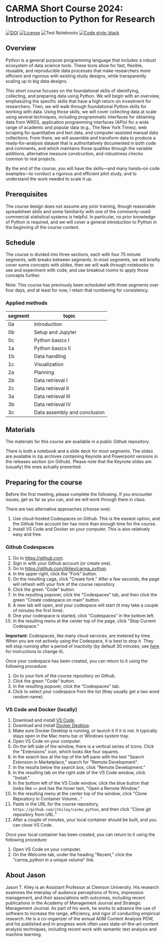 # CARMA Short Course 2024: Introduction to Python for Research

[![DOI](https://zenodo.org/badge/DOI/10.5281/zenodo.8003201.svg)](https://doi.org/10.5281/zenodo.8003201)
[![License](https://img.shields.io/badge/License-BSD_3--Clause-blue.svg)](https://opensource.org/licenses/BSD-3-Clause)
![Test Notebooks](https://github.com/jtkiley/carma_python/actions/workflows/test_notebooks.yml/badge.svg
)
[![Code style: black](https://img.shields.io/badge/code%20style-black-000000.svg)](https://github.com/psf/black)


## Overview

Python is a general purpose programming language that includes a robust ecosystem of data science tools.
These tools allow for fast, flexible, reusable, and reproducible data processes that make researchers more efficient and rigorous with existing study designs, while transparently scaling up to big data designs.

This short course focuses on the foundational skills of identifying, collecting, and preparing data using Python.
We will begin with an overview, emphasizing the specific skills that have a high return on investment for researchers.
Then, we will walk through foundational Python skills for working with data.
Using those skills, we will cover collecting data at scale using several techniques, including programmatic interfaces for obtaining data from WRDS, application programming interfaces (APIs) for a wide range of academic and popular data (e.g., The New York Times), web scraping for quantitative and text data, and computer-assisted manual data collections.
From there, we will assemble and transform data to produce a ready-for-analysis dataset that is authoritatively documented in both code and comments, and which maintains those qualities through the variable additions, alternative measure construction, and robustness checks common to real projects.

By the end of the course, you will have the skills—and many hands–on code examples—to conduct a rigorous and efficient pilot study, and to understand the work needed to scale it up.


## Prerequisites

The course design does not assume any prior training, though reasonable spreadsheet skills and some familiarity with one of the commonly–used commercial statistical systems is helpful.
In particular, no prior knowledge of Python is required, and we will cover a general introduction to Python in the beginning of the course content.


## Schedule

The course is divided into three sections, each with four 75 minute segments, with breaks between segments.
In most segments, we will briefly cover some concepts with slides, then we will walk through notebooks to see and experiment with code, and use breakout rooms to apply those concepts further.

Note: This course has previously been scheduled with three segments over four days, and at least for now, I retain that numbering for consistency.


### Applied methods

segment | topic
---|--------
0a | Introduction
0b | Setup and Jupyter
0c | Python basics I
1a | Python basics II
1b | Data handling
1c | Visualization
2a | Planning
2b | Data retrieval I
2c | Data retrieval II
3a | Data retrieval III
3b | Data retrieval IV
3c | Data assembly and conclusion


## Materials

The materials for this course are available in a public Github repository.

There is both a notebook and a slide deck for most segments.
The slides are available in zip archives containing Keynote and Powerpoint versions in the releases section (on Github).
Please note that the Keynote slides are (usually) the ones actually presented.


## Preparing for the course

Before the first meeting, please complete the following.
If you encounter issues, get as far as you can, and we will work through them in class.

There are two alternative approaches (choose one):

1. Use cloud-hosted Codespaces on Github. This is the easiest option, and the Github free account tier has more than enough time for the course.
1. Install VS Code and Docker on your computer. This is also relatively easy and free.


### Github Codespaces

1. Go to <https://github.com>.
1. Sign in with your Github account (or create one).
1. Go to <https://github.com/jtkiley/carma_python>.
1. In the upper right, click the "Fork" button.
1. On the resulting cage, click "Create fork." After a few seconds, the page will refresh with your fork of the course repository.
1. Click the green "Code" button.
1. In the resulting popover, click the "Codespaces" tab, and then click the green "Create codespace on main" button.
1. A new tab will open, and your codespace will start (it may take a couple of minutes the first time).
1. One your codespace is started, click "Codespaces" in the bottom left.
1. In the resulting menu at the center top of the page, click "Stop Current Codespace."

**Important:** Codespaces, like many cloud services, are metered by time. When you are not actively using the Codespace, it is best to stop it. They will stop running after a period of inactivity (by default 30 minutes; see [here](https://docs.github.com/en/codespaces/customizing-your-codespace/setting-your-timeout-period-for-github-codespaces) for instructions to change it).

Once your codespace has been created, you can return to it using the following procedure:

1. Go to your fork of the course repository on Github.
1. Click the green "Code" button.
1. In the resulting popover, click the "Codespaces" tab.
1. Click to select your codespace from the list (they usually get a two word random name).


### VS Code and Docker (locally)

1. Download and install [VS Code](https://code.visualstudio.com).
1. Download and install [Docker Desktop](https://www.docker.com/products/docker-desktop/).
1. Make sure Docker Desktop is running, or launch it if it is not. It typically stays open in the Mac menu bar or Windows system tray.
1. Open VS Code on your computer.
1. On the left side of the window, there is a vertical series of icons. Click the "Extensions" icon, which looks like four squares.
1. In the search box at the top of the left pane with the text "Search Extension in Marketplace," search for "Remote Development".
1. In the results below the search box, click "Remote Development."
1. In the resulting tab on the right side of the VS Code window, click "Install."
1. In the bottom left of the VS Code window, click the blue button that looks like `><` and has the hover text, "Open a Remote Window."
1. In the resulting menu at the center top of the window, click "Clone Repository in Container Volume..."
1. Paste in the URL for the course repository, `https://github.com/jtkiley/carma_python`, and then click "Clone git repository from URL."
1. After a couple of minutes, your local container should be built, and you can close VS Code.

Once your local container has been created, you can return to it using the following procedure:

1. Open VS Code on your computer.
1. On the Welcome tab, under the heading "Recent," click the "carma_python in a unique volume" link.


## About Jason

Jason T. Kiley is an Assistant Professor at Clemson University.
His research examines the interplay of audience perceptions of firms, impression management, and their associations with outcomes, including recent publications in the Academy of Management Journal and Strategic Management Journal.
As part of his work, he works to advance the use of software to increase the range, efficiency, and rigor of conducting empirical research.
He is a co-organizer of the annual AOM Content Analysis PDW, and his published and in-progress work often uses state-of-the-art content analysis techniques, including recent work with semantic text analysis and machine learning.
